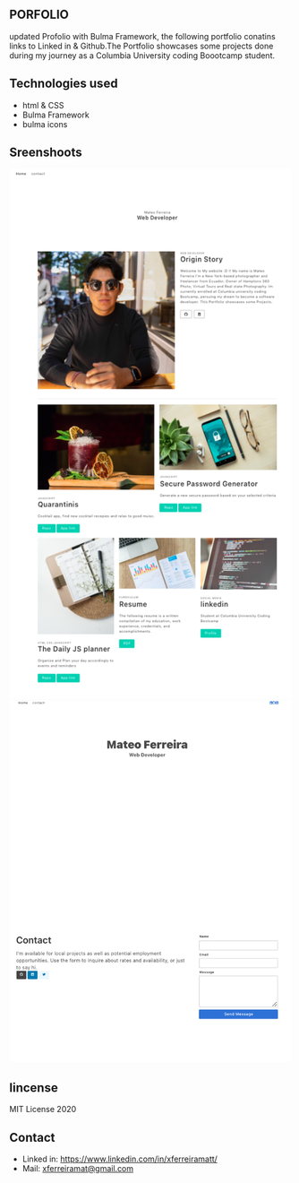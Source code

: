 ## PORFOLIO 
updated Profolio with Bulma Framework, the following portfolio conatins links to Linked in & Github.The Portfolio showcases some projects done during my journey as a Columbia University coding Boootcamp student. 
## Technologies used 
* html & CSS
* Bulma Framework
* bulma icons
## Sreenshoots
![](assets/images/Exampleapp.png) 
![](assets/images/Exampleapp2.png) 
## lincense 
MIT License 2020
## Contact 
* Linked in: https://www.linkedin.com/in/xferreiramatt/
* Mail: xferreiramat@gmail.com